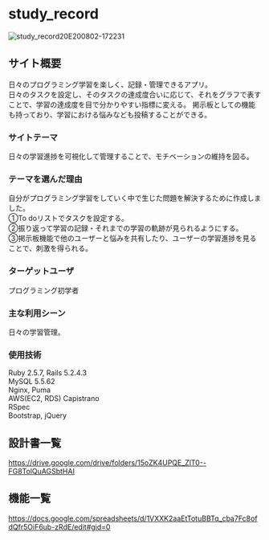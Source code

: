 # study_record
![study_record20E200802-172231](https://user-images.githubusercontent.com/62270611/89118927-d33f6280-d4e4-11ea-8919-18fb05ae5fe6.png)


## サイト概要
日々のプログラミング学習を楽しく、記録・管理できるアプリ。  
日々のタスクを設定し、そのタスクの達成度合いに応じて、それをグラフで表すことで、学習の達成度を目で分かりやすい指標に変える。
掲示板としての機能も持っており、学習における悩みなども投稿することができる。


### サイトテーマ
日々の学習進捗を可視化して管理することで、モチベーションの維持を図る。

### テーマを選んだ理由
自分がプログラミング学習をしていく中で生じた問題を解決するために作成しました。  
①To doリストでタスクを設定する。  
②振り返って学習の記録・それまでの学習の軌跡が見られるようにする。  
③掲示板機能で他のユーザーと悩みを共有したり、ユーザーの学習進捗を見ることで、刺激を得られる。  

### ターゲットユーザ
プログラミング初学者

### 主な利用シーン
日々の学習管理。

### 使用技術
Ruby 2.5.7, Rails 5.2.4.3  
MySQL 5.5.62  
Nginx, Puma  
AWS(EC2, RDS) 
Capistrano  
RSpec  
Bootstrap, jQuery  

## 設計書一覧
https://drive.google.com/drive/folders/15oZK4UPQE_ZlT0--FG8TolQuAGSbtHAI

## 機能一覧
https://docs.google.com/spreadsheets/d/1VXXK2aaEtTotuBBTq_cba7Fc8ofdQfr5OiF6ub-zRdE/edit#gid=0

